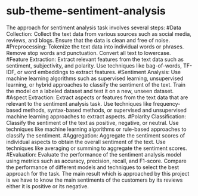 # sub-theme-sentiment-analysis
The approach for sentiment analysis task involves several steps:
#Data Collection:
Collect the text data from various sources such as social media, reviews, and blogs.
Ensure that the data is clean and free of noise.
#Preprocessing:
Tokenize the text data into individual words or phrases.
Remove stop words and punctuation.
Convert all text to lowercase.
#Feature Extraction:
Extract relevant features from the text data such as sentiment, subjectivity, and polarity.
Use techniques like bag-of-words, TF-IDF, or word embeddings to extract features.
#Sentiment Analysis:
Use machine learning algorithms such as supervised learning, unsupervised learning, or hybrid approaches to classify the sentiment of the text.
Train the model on a labeled dataset and test it on a new, unseen dataset.
#Aspect Extraction:
Extract aspects or features from the text data that are relevant to the sentiment analysis task.
Use techniques like frequency-based methods, syntax-based methods, or supervised and unsupervised machine learning approaches to extract aspects.
#Polarity Classification:
Classify the sentiment of the text as positive, negative, or neutral.
Use techniques like machine learning algorithms or rule-based approaches to classify the sentiment.
#Aggregation:
Aggregate the sentiment scores of individual aspects to obtain the overall sentiment of the text.
Use techniques like averaging or summing to aggregate the sentiment scores.
#Evaluation:
Evaluate the performance of the sentiment analysis model using metrics such as accuracy, precision, recall, and F1-score.
Compare the performance of different models and techniques to select the best approach for the task.
 The main result which is approached by this project is we have to know the main sentiments of the customers by its reviews either it is positive or its negative.
